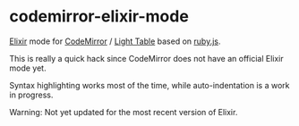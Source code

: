 codemirror-elixir-mode
======================

[Elixir](http://elixir-lang.org) mode for [CodeMirror](http://codemirror.net) / [Light Table](http://www.lighttable.com) based on [ruby.js](https://github.com/marijnh/CodeMirror/blob/master/mode/ruby/ruby.js).

This is really a quick hack since CodeMirror does not have an official Elixir mode yet.

Syntax highlighting works most of the time, while auto-indentation is a work in progress.


Warning: Not yet updated for the most recent version of Elixir.